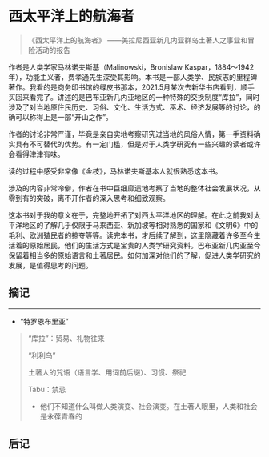 # 西太平洋上的航海者



> 《西太平洋上的航海者》 ——美拉尼西亚新几内亚群岛土著人之事业和冒险活动的报告
> 
作者是人类学家马林诺夫斯基（Malinowski，Bronislaw Kaspar，1884～1942年），功能主义者，费孝通先生深受其影响。本书是一部人类学、民族志的里程碑著作。我看的是商务印书馆的绿皮书那本，2021.5月某次去新华书店看到，顺手买回来看完了。讲述的是巴布亚新几内亚地区的一种特殊的交换制度“库拉”，同时涉及了对当地原住民历史、习俗、文化、生活方式、巫术、经济发展等的讨论，的确可以称得上是一部“开山之作”。

作者的讨论非常严谨，毕竟是亲自实地考察研究过当地的风俗人情，第一手资料确实具有不可替代的优势。有一定门槛，但是对于人类学研究有一些兴趣的读者或许会看得津津有味。

读的过程中感受非常像《金枝》，马林诺夫斯基本人就很熟悉这本书。

涉及的内容非常冷僻，作者在书中巨细靡遗地考察了当地的整体社会发展状况，从零到有的突破，离不开作者的深入思考和细致观察。

这本书对于我的意义在于，完整地开拓了对西太平洋地区的理解。在此之前我对太平洋地区的了解几乎仅限于马来西亚、新加坡等相对熟悉的国家和《文明6》中的毛利、欧洲殖民者的掠夺等等。读完本书，才后续了解到，这里隐藏着许多至今生活着的原始居民，他们的生活方式是宝贵的人类学研究资料。巴布亚新几内亚至今保留着相当多的原始语言和土著居民。如何加深对他们的了解，促进人类学研究的发展，是值得思考的问题。
## 摘记
-----

- “特罗恩布里亚”
> “库拉”：贸易、礼物往来
> 
> “利利乌”
> 
> 土著人的咒语（语言学、用词前后缀）、习惯、祭祀
> 
> Tabu：禁忌
> - 他们不知道什么叫做人类演变、社会演变。在土著人眼里，人类和社会是永葆青春的

## 后记
